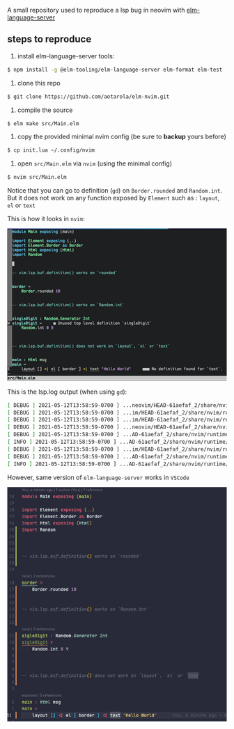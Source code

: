 A small repository used to reproduce a lsp bug in neovim with [elm-language-server][elmls]

[elmls]: https://github.com/elm-tooling/elm-language-server

## steps to reproduce

1. install elm-language-server tools:
```sh
$ npm install -g @elm-tooling/elm-language-server elm-format elm-test

```
1. clone this repo
```sh
$ git clone https://github.com/aotarola/elm-nvim.git
```
1. compile the source
```sh
$ elm make src/Main.elm
```
1. copy the provided minimal nvim config (be sure to **backup** yours before)
```sh
$ cp init.lua ~/.config/nvim
```
1. open `src/Main.elm` via `nvim` (using the minimal config)
```sh
$ nvim src/Main.elm
```

Notice that you can go to definition (`gd`) on `Border.rounded` and `Random.int`. But it does not work on any function exposed by `Element` such as : `layout`, `el` or `text`

This is how it looks in `nvim`:


![Not working in nvim](not-working-nvim.png)

This is the lsp.log output (when using `gd`):

```sh
[ DEBUG ] 2021-05-12T13:58:59-0700 ] ...neovim/HEAD-61aefaf_2/share/nvim/runtime/lua/vim/lsp.lua:894 ]  "LSP[elmls]"    "client.request"      1       "textDocument/definition"       {  position = {    character = 4,    line = 30  },  textDocument = {    uri = "file:///Users/aotarola/dev/elm-nvim/src/Main.elm"  }}  <function 1>    1
[ DEBUG ] 2021-05-12T13:58:59-0700 ] ...im/HEAD-61aefaf_2/share/nvim/runtime/lua/vim/lsp/rpc.lua:390 ]  "rpc.send.payload"   {  id = 2,  jsonrpc = "2.0",  method = "textDocument/definition",  params = {    position = {      character = 4,      line = 30    },    textDocument = {      uri = "file:///Users/aotarola/dev/elm-nvim/src/Main.elm"    }  }}
[ DEBUG ] 2021-05-12T13:58:59-0700 ] ...im/HEAD-61aefaf_2/share/nvim/runtime/lua/vim/lsp/rpc.lua:491 ]  "decoded"       {  jsonrpc = "2.0",  method = "window/logMessage",  params = {    message = "A definition was requested",    type = 3  }}
[ DEBUG ] 2021-05-12T13:58:59-0700 ] ...neovim/HEAD-61aefaf_2/share/nvim/runtime/lua/vim/lsp.lua:679 ]  "notification"  "window/logMessage"   {  message = "A definition was requested",  type = 3}
[ DEBUG ] 2021-05-12T13:58:59-0700 ] ...AD-61aefaf_2/share/nvim/runtime/lua/vim/lsp/handlers.lua:442 ]  "default_handler"    "window/logMessage"      {  client_id = 1,  params = {    message = "A definition was requested",    type = 3  }}
[ INFO ] 2021-05-12T13:58:59-0700 ] ...AD-61aefaf_2/share/nvim/runtime/lua/vim/lsp/handlers.lua:414 ]   "A definition was requested"
[ DEBUG ] 2021-05-12T13:58:59-0700 ] ...im/HEAD-61aefaf_2/share/nvim/runtime/lua/vim/lsp/rpc.lua:491 ]  "decoded"       {  id = 2,  jsonrpc = "2.0",  result = vim.NIL}
[ DEBUG ] 2021-05-12T13:58:59-0700 ] ...AD-61aefaf_2/share/nvim/runtime/lua/vim/lsp/handlers.lua:442 ]  "default_handler"    "textDocument/definition"        {  bufnr = 1,  client_id = 1}
[ INFO ] 2021-05-12T13:58:59-0700 ] ...AD-61aefaf_2/share/nvim/runtime/lua/vim/lsp/handlers.lua:294 ]   "textDocument/definition"     "No location found"
```

However, same version of `elm-language-server` works in `VSCode`

![Working in VSCode](working-vscode.png)
